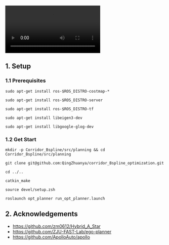 <video src="/home/qinzhuan/Videos/corridor_Bspline.mp4"></video>







## 1. Setup

### 1.1 Prerequisites

```
sudo apt-get install ros-$ROS_DISTRO-costmap-*

sudo apt-get install ros-$ROS_DISTRO-server

sudo apt-get install ros-$ROS_DISTRO-tf

sudo apt-get install libeigen3-dev

sudo apt-get install libgoogle-glog-dev
```

### 1.2 Get Start

```
mkdir -p Corridor_Bspline/src/planning && cd Corridor_Bspline/src/planning

git clone git@github.com:QingZhuanya/corridor_Bspline_optimization.git

cd ../..

catkin_make

source devel/setup.zsh

roslaunch opt_planner run_opt_planner.launch
```



## 2. Acknowledgements

- https://github.com/zm0612/Hybrid_A_Star
- https://github.com/ZJU-FAST-Lab/ego-planner
- https://github.com/ApolloAuto/apollo
